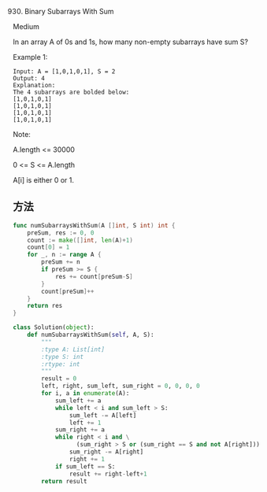 930. Binary Subarrays With Sum


Medium


In an array A of 0s and 1s, how many non-empty subarrays have sum S?

 

Example 1:

```
Input: A = [1,0,1,0,1], S = 2
Output: 4
Explanation: 
The 4 subarrays are bolded below:
[1,0,1,0,1]
[1,0,1,0,1]
[1,0,1,0,1]
[1,0,1,0,1]
```

Note:

A.length <= 30000

0 <= S <= A.length

A[i] is either 0 or 1.


## 方法

```go
func numSubarraysWithSum(A []int, S int) int {
    preSum, res := 0, 0
	count := make([]int, len(A)+1)
	count[0] = 1
	for _, n := range A {
		preSum += n
		if preSum >= S {
			res += count[preSum-S]
		}
		count[preSum]++
	}
	return res
}
```


```python
class Solution(object):
    def numSubarraysWithSum(self, A, S):
        """
        :type A: List[int]
        :type S: int
        :rtype: int
        """
        result = 0
        left, right, sum_left, sum_right = 0, 0, 0, 0
        for i, a in enumerate(A):
            sum_left += a
            while left < i and sum_left > S:
                sum_left -= A[left]
                left += 1
            sum_right += a
            while right < i and \
                  (sum_right > S or (sum_right == S and not A[right])):
                sum_right -= A[right]
                right += 1
            if sum_left == S:
                result += right-left+1
        return result
```